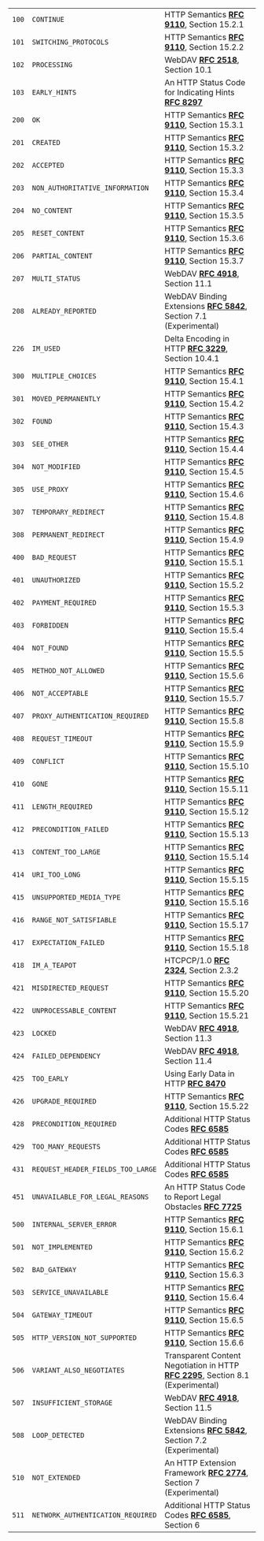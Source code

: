 |  |  |  |
| --- | --- | --- |
| `100` | `CONTINUE` | HTTP Semantics [**RFC 9110**](https://datatracker.ietf.org/doc/html/rfc9110.html), Section 15.2.1 |
| `101` | `SWITCHING_PROTOCOLS` | HTTP Semantics [**RFC 9110**](https://datatracker.ietf.org/doc/html/rfc9110.html), Section 15.2.2 |
| `102` | `PROCESSING` | WebDAV [**RFC 2518**](https://datatracker.ietf.org/doc/html/rfc2518.html), Section 10.1 |
| `103` | `EARLY_HINTS` | An HTTP Status Code for Indicating Hints [**RFC 8297**](https://datatracker.ietf.org/doc/html/rfc8297.html) |
| `200` | `OK` | HTTP Semantics [**RFC 9110**](https://datatracker.ietf.org/doc/html/rfc9110.html), Section 15.3.1 |
| `201` | `CREATED` | HTTP Semantics [**RFC 9110**](https://datatracker.ietf.org/doc/html/rfc9110.html), Section 15.3.2 |
| `202` | `ACCEPTED` | HTTP Semantics [**RFC 9110**](https://datatracker.ietf.org/doc/html/rfc9110.html), Section 15.3.3 |
| `203` | `NON_AUTHORITATIVE_INFORMATION` | HTTP Semantics [**RFC 9110**](https://datatracker.ietf.org/doc/html/rfc9110.html), Section 15.3.4 |
| `204` | `NO_CONTENT` | HTTP Semantics [**RFC 9110**](https://datatracker.ietf.org/doc/html/rfc9110.html), Section 15.3.5 |
| `205` | `RESET_CONTENT` | HTTP Semantics [**RFC 9110**](https://datatracker.ietf.org/doc/html/rfc9110.html), Section 15.3.6 |
| `206` | `PARTIAL_CONTENT` | HTTP Semantics [**RFC 9110**](https://datatracker.ietf.org/doc/html/rfc9110.html), Section 15.3.7 |
| `207` | `MULTI_STATUS` | WebDAV [**RFC 4918**](https://datatracker.ietf.org/doc/html/rfc4918.html), Section 11.1 |
| `208` | `ALREADY_REPORTED` | WebDAV Binding Extensions [**RFC 5842**](https://datatracker.ietf.org/doc/html/rfc5842.html), Section 7.1 (Experimental) |
| `226` | `IM_USED` | Delta Encoding in HTTP [**RFC 3229**](https://datatracker.ietf.org/doc/html/rfc3229.html), Section 10.4.1 |
| `300` | `MULTIPLE_CHOICES` | HTTP Semantics [**RFC 9110**](https://datatracker.ietf.org/doc/html/rfc9110.html), Section 15.4.1 |
| `301` | `MOVED_PERMANENTLY` | HTTP Semantics [**RFC 9110**](https://datatracker.ietf.org/doc/html/rfc9110.html), Section 15.4.2 |
| `302` | `FOUND` | HTTP Semantics [**RFC 9110**](https://datatracker.ietf.org/doc/html/rfc9110.html), Section 15.4.3 |
| `303` | `SEE_OTHER` | HTTP Semantics [**RFC 9110**](https://datatracker.ietf.org/doc/html/rfc9110.html), Section 15.4.4 |
| `304` | `NOT_MODIFIED` | HTTP Semantics [**RFC 9110**](https://datatracker.ietf.org/doc/html/rfc9110.html), Section 15.4.5 |
| `305` | `USE_PROXY` | HTTP Semantics [**RFC 9110**](https://datatracker.ietf.org/doc/html/rfc9110.html), Section 15.4.6 |
| `307` | `TEMPORARY_REDIRECT` | HTTP Semantics [**RFC 9110**](https://datatracker.ietf.org/doc/html/rfc9110.html), Section 15.4.8 |
| `308` | `PERMANENT_REDIRECT` | HTTP Semantics [**RFC 9110**](https://datatracker.ietf.org/doc/html/rfc9110.html), Section 15.4.9 |
| `400` | `BAD_REQUEST` | HTTP Semantics [**RFC 9110**](https://datatracker.ietf.org/doc/html/rfc9110.html), Section 15.5.1 |
| `401` | `UNAUTHORIZED` | HTTP Semantics [**RFC 9110**](https://datatracker.ietf.org/doc/html/rfc9110.html), Section 15.5.2 |
| `402` | `PAYMENT_REQUIRED` | HTTP Semantics [**RFC 9110**](https://datatracker.ietf.org/doc/html/rfc9110.html), Section 15.5.3 |
| `403` | `FORBIDDEN` | HTTP Semantics [**RFC 9110**](https://datatracker.ietf.org/doc/html/rfc9110.html), Section 15.5.4 |
| `404` | `NOT_FOUND` | HTTP Semantics [**RFC 9110**](https://datatracker.ietf.org/doc/html/rfc9110.html), Section 15.5.5 |
| `405` | `METHOD_NOT_ALLOWED` | HTTP Semantics [**RFC 9110**](https://datatracker.ietf.org/doc/html/rfc9110.html), Section 15.5.6 |
| `406` | `NOT_ACCEPTABLE` | HTTP Semantics [**RFC 9110**](https://datatracker.ietf.org/doc/html/rfc9110.html), Section 15.5.7 |
| `407` | `PROXY_AUTHENTICATION_REQUIRED` | HTTP Semantics [**RFC 9110**](https://datatracker.ietf.org/doc/html/rfc9110.html), Section 15.5.8 |
| `408` | `REQUEST_TIMEOUT` | HTTP Semantics [**RFC 9110**](https://datatracker.ietf.org/doc/html/rfc9110.html), Section 15.5.9 |
| `409` | `CONFLICT` | HTTP Semantics [**RFC 9110**](https://datatracker.ietf.org/doc/html/rfc9110.html), Section 15.5.10 |
| `410` | `GONE` | HTTP Semantics [**RFC 9110**](https://datatracker.ietf.org/doc/html/rfc9110.html), Section 15.5.11 |
| `411` | `LENGTH_REQUIRED` | HTTP Semantics [**RFC 9110**](https://datatracker.ietf.org/doc/html/rfc9110.html), Section 15.5.12 |
| `412` | `PRECONDITION_FAILED` | HTTP Semantics [**RFC 9110**](https://datatracker.ietf.org/doc/html/rfc9110.html), Section 15.5.13 |
| `413` | `CONTENT_TOO_LARGE` | HTTP Semantics [**RFC 9110**](https://datatracker.ietf.org/doc/html/rfc9110.html), Section 15.5.14 |
| `414` | `URI_TOO_LONG` | HTTP Semantics [**RFC 9110**](https://datatracker.ietf.org/doc/html/rfc9110.html), Section 15.5.15 |
| `415` | `UNSUPPORTED_MEDIA_TYPE` | HTTP Semantics [**RFC 9110**](https://datatracker.ietf.org/doc/html/rfc9110.html), Section 15.5.16 |
| `416` | `RANGE_NOT_SATISFIABLE` | HTTP Semantics [**RFC 9110**](https://datatracker.ietf.org/doc/html/rfc9110.html), Section 15.5.17 |
| `417` | `EXPECTATION_FAILED` | HTTP Semantics [**RFC 9110**](https://datatracker.ietf.org/doc/html/rfc9110.html), Section 15.5.18 |
| `418` | `IM_A_TEAPOT` | HTCPCP/1.0 [**RFC 2324**](https://datatracker.ietf.org/doc/html/rfc2324.html), Section 2.3.2 |
| `421` | `MISDIRECTED_REQUEST` | HTTP Semantics [**RFC 9110**](https://datatracker.ietf.org/doc/html/rfc9110.html), Section 15.5.20 |
| `422` | `UNPROCESSABLE_CONTENT` | HTTP Semantics [**RFC 9110**](https://datatracker.ietf.org/doc/html/rfc9110.html), Section 15.5.21 |
| `423` | `LOCKED` | WebDAV [**RFC 4918**](https://datatracker.ietf.org/doc/html/rfc4918.html), Section 11.3 |
| `424` | `FAILED_DEPENDENCY` | WebDAV [**RFC 4918**](https://datatracker.ietf.org/doc/html/rfc4918.html), Section 11.4 |
| `425` | `TOO_EARLY` | Using Early Data in HTTP [**RFC 8470**](https://datatracker.ietf.org/doc/html/rfc8470.html) |
| `426` | `UPGRADE_REQUIRED` | HTTP Semantics [**RFC 9110**](https://datatracker.ietf.org/doc/html/rfc9110.html), Section 15.5.22 |
| `428` | `PRECONDITION_REQUIRED` | Additional HTTP Status Codes [**RFC 6585**](https://datatracker.ietf.org/doc/html/rfc6585.html) |
| `429` | `TOO_MANY_REQUESTS` | Additional HTTP Status Codes [**RFC 6585**](https://datatracker.ietf.org/doc/html/rfc6585.html) |
| `431` | `REQUEST_HEADER_FIELDS_TOO_LARGE` | Additional HTTP Status Codes [**RFC 6585**](https://datatracker.ietf.org/doc/html/rfc6585.html) |
| `451` | `UNAVAILABLE_FOR_LEGAL_REASONS` | An HTTP Status Code to Report Legal Obstacles [**RFC 7725**](https://datatracker.ietf.org/doc/html/rfc7725.html) |
| `500` | `INTERNAL_SERVER_ERROR` | HTTP Semantics [**RFC 9110**](https://datatracker.ietf.org/doc/html/rfc9110.html), Section 15.6.1 |
| `501` | `NOT_IMPLEMENTED` | HTTP Semantics [**RFC 9110**](https://datatracker.ietf.org/doc/html/rfc9110.html), Section 15.6.2 |
| `502` | `BAD_GATEWAY` | HTTP Semantics [**RFC 9110**](https://datatracker.ietf.org/doc/html/rfc9110.html), Section 15.6.3 |
| `503` | `SERVICE_UNAVAILABLE` | HTTP Semantics [**RFC 9110**](https://datatracker.ietf.org/doc/html/rfc9110.html), Section 15.6.4 |
| `504` | `GATEWAY_TIMEOUT` | HTTP Semantics [**RFC 9110**](https://datatracker.ietf.org/doc/html/rfc9110.html), Section 15.6.5 |
| `505` | `HTTP_VERSION_NOT_SUPPORTED` | HTTP Semantics [**RFC 9110**](https://datatracker.ietf.org/doc/html/rfc9110.html), Section 15.6.6 |
| `506` | `VARIANT_ALSO_NEGOTIATES` | Transparent Content Negotiation in HTTP [**RFC 2295**](https://datatracker.ietf.org/doc/html/rfc2295.html), Section 8.1 (Experimental) |
| `507` | `INSUFFICIENT_STORAGE` | WebDAV [**RFC 4918**](https://datatracker.ietf.org/doc/html/rfc4918.html), Section 11.5 |
| `508` | `LOOP_DETECTED` | WebDAV Binding Extensions [**RFC 5842**](https://datatracker.ietf.org/doc/html/rfc5842.html), Section 7.2 (Experimental) |
| `510` | `NOT_EXTENDED` | An HTTP Extension Framework [**RFC 2774**](https://datatracker.ietf.org/doc/html/rfc2774.html), Section 7 (Experimental) |
| `511` | `NETWORK_AUTHENTICATION_REQUIRED` | Additional HTTP Status Codes [**RFC 6585**](https://datatracker.ietf.org/doc/html/rfc6585.html), Section 6 |